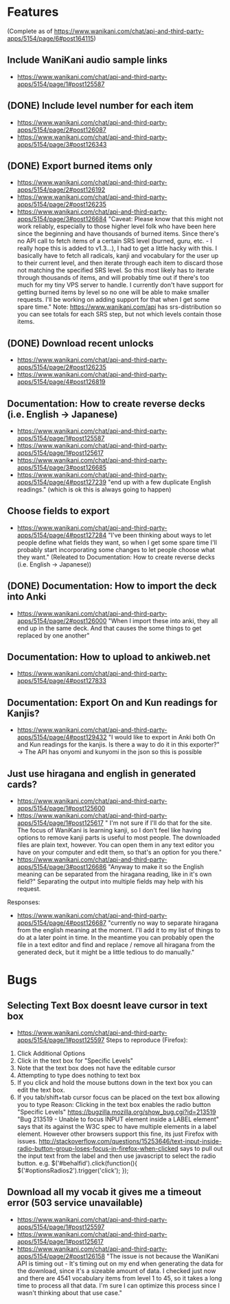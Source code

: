 Features
========
(Complete as of https://www.wanikani.com/chat/api-and-third-party-apps/5154/page/6#post164115)

Include WaniKani audio sample links
-----------------------------------
* https://www.wanikani.com/chat/api-and-third-party-apps/5154/page/1#post125587

(DONE) Include level number for each item
----------------------------------
* https://www.wanikani.com/chat/api-and-third-party-apps/5154/page/2#post126087
* https://www.wanikani.com/chat/api-and-third-party-apps/5154/page/3#post126343

(DONE) Export burned items only
-----------------------
* https://www.wanikani.com/chat/api-and-third-party-apps/5154/page/2#post126192
* https://www.wanikani.com/chat/api-and-third-party-apps/5154/page/2#post126235
* https://www.wanikani.com/chat/api-and-third-party-apps/5154/page/3#post126684
"Caveat: Please know that this might not work reliably, especially to those higher level folk who have been here since the beginning and have thousands of burned items. Since there's no API call to fetch items of a certain SRS level (burned, guru, etc. - I really hope this is added to v1.3...), I had to get a little hacky with this. I basically have to fetch all radicals, kanji and vocabulary for the user up to their current level, and then iterate through each item to discard those not matching the specified SRS level. So this most likely has to iterate through thousands of items, and will probably time out if there's too much for my tiny VPS server to handle. I currently don't have support for getting burned items by level so no one will be able to make smaller requests. I'll be working on adding support for that when I get some spare time."
Note: https://www.wanikani.com/api has srs-distribution so you can see totals for each SRS step, but not which levels contain those items.

(DONE) Download recent unlocks
-----------------------
* https://www.wanikani.com/chat/api-and-third-party-apps/5154/page/2#post126235
* https://www.wanikani.com/chat/api-and-third-party-apps/5154/page/4#post126819

Documentation: How to create reverse decks (i.e. English -> Japanese)
---------------------------------------------------------------------
* https://www.wanikani.com/chat/api-and-third-party-apps/5154/page/1#post125587
* https://www.wanikani.com/chat/api-and-third-party-apps/5154/page/1#post125617
* https://www.wanikani.com/chat/api-and-third-party-apps/5154/page/3#post126685
* https://www.wanikani.com/chat/api-and-third-party-apps/5154/page/4#post127239
"end up with a few duplicate English readings." (which is ok this is always going to happen)

Choose fields to export
-----------------------
* https://www.wanikani.com/chat/api-and-third-party-apps/5154/page/4#post127284
"I've been thinking about ways to let people define what fields they want, so when I get some spare time I'll probably start incorporating some changes to let people choose what they want."
(Releated to Documentation: How to create reverse decks (i.e. English -> Japanese))

(DONE) Documentation: How to import the deck into Anki
-----------------------------------------------
* https://www.wanikani.com/chat/api-and-third-party-apps/5154/page/2#post126000
"When I import these into anki, they all end up in the same deck. And that causes the some things to get replaced by one another"

Documentation: How to upload to ankiweb.net
-------------------------------------------
* https://www.wanikani.com/chat/api-and-third-party-apps/5154/page/4#post127833

Documentation: Export On and Kun readings for Kanjis?
-----------------------------------------------------
* https://www.wanikani.com/chat/api-and-third-party-apps/5154/page/4#post129432
"I would like to export in Anki both On and Kun readings for the kanjis. Is there a way to do it in this exporter?"
-> The API has onyomi and kunyomi in the json so this is possible


Just use hiragana and english in generated cards?
-------------------------------------------------
* https://www.wanikani.com/chat/api-and-third-party-apps/5154/page/1#post125600
* https://www.wanikani.com/chat/api-and-third-party-apps/5154/page/1#post125617
" I'm not sure if I'll do that for the site. The focus of WaniKani is learning kanji, so I don't feel like having options to remove kanji parts is useful to most people. The downloaded files are plain text, however. You can open them in any text editor you have on your computer and edit them, so that's an option for you there."
* https://www.wanikani.com/chat/api-and-third-party-apps/5154/page/3#post126686
"Anyway to make it so the English meaning can be separated from the hiragana reading, like in it's own field?"
Separating the output into multiple fields may help with his request.

Responses:
* https://www.wanikani.com/chat/api-and-third-party-apps/5154/page/4#post126687
"currently no way to separate hiragana from the english meaning at the moment. I'll add it to my list of things to do at a later point in time. In the meantime you can probably open the file in a text editor and find and replace / remove all hiragana from the generated deck, but it might be a little tedious to do manually."

Bugs
====

Selecting Text Box doesnt leave cursor in text box
----------------------------------------------------
* https://www.wanikani.com/chat/api-and-third-party-apps/5154/page/1#post125597
Steps to reproduce (Firefox):
1. Click Additional Options
2. Click in the text box for "Specific Levels"
3. Note that the text box does not have the editable cursor
4. Attempting to type does nothing to text box
5. If you click and hold the mouse buttons down in the text box you can edit the text box.
6. If you tab/shift+tab cursor focus can be placed on the text box allowing you to type
Reason:
Clicking in the text box enables the radio button "Specific Levels"
https://bugzilla.mozilla.org/show_bug.cgi?id=213519 "Bug 213519 - Unable to focus INPUT element inside a LABEL element" says that its against the W3C spec to have multiple elements in a label element. However other browsers support this fine, its just Firefox with issues.
http://stackoverflow.com/questions/15253646/text-input-inside-radio-button-group-loses-focus-in-firefox-when-clicked says to pull out the input text from the label and then use javascript to select the radio button.
e.g.
$('#behalfid').click(function(){
    $('#optionsRadios2').trigger('click');
});

Download all my vocab it gives me a timeout error (503 service unavailable)
---------------------------------------------------------------------------
* https://www.wanikani.com/chat/api-and-third-party-apps/5154/page/1#post125597
* https://www.wanikani.com/chat/api-and-third-party-apps/5154/page/1#post125617
* https://www.wanikani.com/chat/api-and-third-party-apps/5154/page/2#post126158
"The issue is not because the WaniKani API is timing out - It's timing out on my end when generating the data for the download, since it's a sizeable amount of data. I checked just now and there are 4541 vocabulary items from level 1 to 45, so it takes a long time to process all that data. I'm sure I can optimize this process since I wasn't thinking about that use case."


